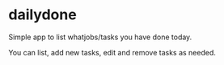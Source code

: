 # dailydone

Simple app to list whatjobs/tasks you have done today.

You can list, add new tasks, edit and remove tasks as needed.

